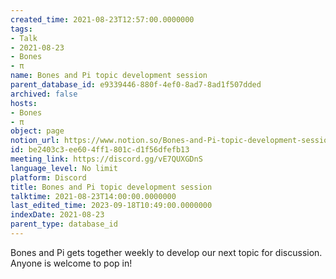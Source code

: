 ```yaml
---
created_time: 2021-08-23T12:57:00.0000000
tags:
- Talk
- 2021-08-23
- Bones
- π
name: Bones and Pi topic development session
parent_database_id: e9339446-880f-4ef0-8ad7-8ad1f507dded
archived: false
hosts:
- Bones
- π
object: page
notion_url: https://www.notion.so/Bones-and-Pi-topic-development-session-be2403c3ee604ff1801cd1f56dfefb13
id: be2403c3-ee60-4ff1-801c-d1f56dfefb13
meeting_link: https://discord.gg/vE7QUXGDnS
language_level: No limit
platform: Discord
title: Bones and Pi topic development session
talktime: 2021-08-23T14:00:00.0000000
last_edited_time: 2023-09-18T10:49:00.0000000
indexDate: 2021-08-23
parent_type: database_id
---
```


Bones and Pi gets together weekly to develop our next topic for discussion.
Anyone is welcome to pop in!










